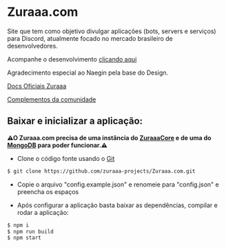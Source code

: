 # Zuraaa.com

Site que tem como objetivo divulgar aplicações (bots, servers e serviços) para Discord, atualmente focado no mercado brasileiro de desenvolvedores.

Acompanhe o desenvolvimento [clicando aqui](https://github.com/zuraaa-projects)

Agradecimento especial ao Naegin pela base do Design.

[Docs Oficiais Zuraaa](https://github.com/zuraaa-projects/Zuraaa.com/wiki#zuraaa-docs)

[Complementos da comunidade](https://github.com/zuraaa-projects/Zuraaa.com/wiki#projetos-da-comunidade)

## Baixar e inicializar a aplicação:

**⚠O Zuraaa.com precisa de uma instância do [ZuraaaCore](https://github.com/zuraaa-projects/ZuraaaCore) e de uma do [MongoDB](https://www.mongodb.com/) para poder funcionar.⚠**

- Clone o código fonte usando o [Git](https://git-scm.com/downloads)
```sh
$ git clone https://github.com/zuraaa-projects/Zuraaa.com.git
```

- Copie o arquivo "config.example.json" e renomeie para "config.json" e preencha os espaços

- Após configurar a aplicação basta baixar as dependências, compilar e rodar a aplicação:
```sh
$ npm i
$ npm run build
$ npm start
```
